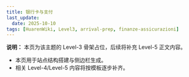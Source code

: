 ```yaml
---
title: 银行卡与支付
last_update:
  date: 2025-10-10
tags: [HuarenWiki, Level3, arrival-prep, finanze-assicurazioni]
---
```

**说明：** 本页为该主题的 Level-3 骨架占位，后续将补充 Level-5 正文内容。

- 本页用于站点结构搭建与侧边栏生成。
- 相关 Level-4/Level-5 内容将按模板逐步补齐。
